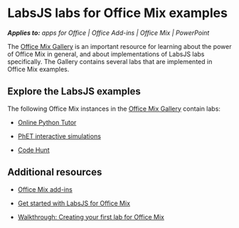 
# LabsJS labs for Office Mix examples

 _**Applies to:** apps for Office | Office Add-ins | Office Mix | PowerPoint_

The [Office Mix Gallery](https://mix.office.com/Gallery) is an important resource for learning about the power of Office Mix in general, and about implementations of LabsJS labs specifically. The Gallery contains several labs that are implemented in Office Mix examples.

## Explore the LabsJS examples

The following Office Mix instances in the [Office Mix Gallery](https://mix.office.com/Gallery) contain labs:


- [Online Python Tutor](https://mix.office.com/watch/1tkuqw9i7m4jr)
    
- [PhET interactive simulations](https://mix.office.com/watch/obibkt80fj52)
    
- [Code Hunt](https://mix.office.com/watch/q4tnp5au9mbo)
    

## Additional resources



- [Office Mix add-ins](../../powerpoint/office-mix/office-mix-add-ins.md)
    
- [Get started with LabsJS for Office Mix](../../powerpoint/office-mix/get-started-with-labsjs-for-office-mix.md)
    
- [Walkthrough: Creating your first lab for Office Mix](../../powerpoint/office-mix/-creating-your-first-lab-for-office-mix.md)
    

